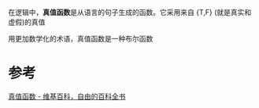 

在逻辑中，**真值函数**是从语言的句子生成的函数。它采用来自 {T,F} (就是真实和虚假)的真值

用更加数学化的术语，真值函数是一种布尔函数
# 参考
[真值函数 - 维基百科，自由的百科全书](https://zh.wikipedia.org/wiki/%E7%9C%9F%E5%80%BC%E5%87%BD%E6%95%B0)